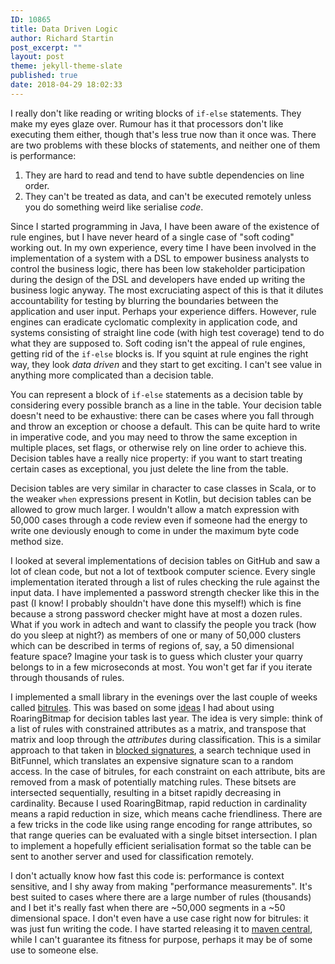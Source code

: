 ```yaml
---
ID: 10865
title: Data Driven Logic
author: Richard Startin
post_excerpt: ""
layout: post
theme: jekyll-theme-slate
published: true
date: 2018-04-29 18:02:33
---
```

I really don't like reading or writing blocks of `if-else` statements. They make my eyes glaze over. Rumour has it that processors don't like executing them either, though that's less true now than it once was. There are two problems with these blocks of statements, and neither one of them is performance:

<ol>
	<li>They are hard to read and tend to have subtle dependencies on line order.</li>
	<li>They can't be treated as data, and can't be executed remotely unless you do something weird like serialise <em>code</em>.</li>
</ol>

Since I started programming in Java, I have been aware of the existence of rule engines, but I have never heard of a single case of "soft coding" working out. In my own experience, every time I have been involved in the implementation of a system with a DSL to empower business analysts to control the business logic, there has been low stakeholder participation during the design of the DSL and developers have ended up writing the business logic anyway. The most excruciating aspect of this is that it dilutes accountability for testing by blurring the boundaries between the application and user input. Perhaps your experience differs. However, rule engines can eradicate cyclomatic complexity in application code, and systems consisting of straight line code (with high test coverage) tend to do what they are supposed to. Soft coding isn't the appeal of rule engines, getting rid of the `if-else` blocks is. If you squint at rule engines the right way, they look <em>data driven</em> and they start to get exciting. I can't see value in anything more complicated than a decision table.

You can represent a block of `if-else` statements as a decision table by considering every possible branch as a line in the table. Your decision table doesn't need to be exhaustive: there can be cases where you fall through and throw an exception or choose a default. This can be quite hard to write in imperative code, and you may need to throw the same exception in multiple places, set flags, or otherwise rely on line order to achieve this. Decision tables have a really nice property: if you want to start treating certain cases as exceptional, you just delete the line from the table.

Decision tables are very similar in character to case classes in Scala, or to the weaker `when` expressions present in Kotlin, but decision tables can be allowed to grow much larger. I wouldn't allow a match expression with 50,000 cases through a code review even if someone had the energy to write one deviously enough to come in under the maximum byte code method size.

I looked at several implementations of decision tables on GitHub and saw a lot of clean code, but not a lot of textbook computer science. Every single implementation iterated through a list of rules checking the rule against the input data. I have implemented a password strength checker like this in the past (I know! I probably shouldn't have done this myself!) which is fine because a strong password checker might have at most a dozen rules. What if you work in adtech and want to classify the people you track (how do you sleep at night?) as members of one or many of 50,000 clusters which can be described in terms of regions of, say, a 50 dimensional feature space? Imagine your task is to guess which cluster your quarry belongs to in a few microseconds at most. You won't get far if you iterate through thousands of rules. 

I implemented a small library in the evenings over the last couple of weeks called <a href="https://github.com/richardstartin/bitrules" rel="noopener" target="_blank">bitrules</a>. This was based on some <a href="https://richardstartin.github.io/posts/fast-and-simple-rules-engine-with-roaringbitmap/" rel="noopener" target="_blank">ideas</a> I had about using RoaringBitmap for decision tables last year. The idea is very simple: think of a list of rules with constrained attributes as a matrix, and transpose that matrix and loop through the <em>attributes</em> during classification. This is a similar approach to that taken in <a href="https://richardstartin.github.io/posts/blocked-signatures/" rel="noopener" target="_blank">blocked signatures</a>, a search technique used in BitFunnel, which translates an expensive signature scan to a random access. In the case of bitrules, for each constraint on each attribute, bits are removed from a mask of potentially matching rules. These bitsets are intersected sequentially, resulting in a bitset rapidly decreasing in cardinality. Because I used RoaringBitmap, rapid reduction in cardinality means a rapid reduction in size, which means cache friendliness. There are a few tricks in the code like using range encoding for range attributes, so that range queries can be evaluated with a single bitset intersection. I plan to implement a hopefully efficient serialisation format so the table can be sent to another server and used for classification remotely.

I don't actually know how fast this code is: performance is context sensitive, and I shy away from making "performance measurements". It's best suited to cases where there are a large number of rules (thousands) and I bet it's really fast when there are ~50,000 segments in a ~50 dimensional space. I don't even have a use case right now for bitrules: it was just fun writing the code. I have started releasing it to <a href="https://search.maven.org/#artifactdetails%7Cuk.co.openkappa%7Cbitrules%7C0.1.3%7Cjar" rel="noopener" target="_blank">maven central</a>, while I can't guarantee its fitness for purpose, perhaps it may be of some use to someone else.